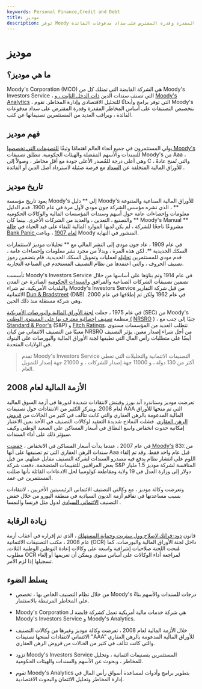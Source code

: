 ```yaml
---
keywords: Personal Finance,Credit and Debt
title: موديز
description: توفر Moody برامج التحليل الاقتصادي وتسعير الأوراق المالية بناءً على المخاطر المقدرة وقدرة المقترض على سداد مدفوعات الفائدة.
---
```


# موديز
## ما هي موديز؟

Moody's Corporation (MCO) هي الشركة القابضة التي تمتلك كل من Moody's Investors Service ، التي تصنف سندات الدين [ذات الدخل الثابت ، و](/fixedincome) [Moody's Analytics](/moodys-analytics) ، التي توفر برامج وأبحاثًا للتحليل الاقتصادي وإدارة المخاطر. تقوم Moody's بتخصيص التصنيفات على أساس المخاطر المقدرة وقدرة المقترض على سداد مدفوعات الفائدة ، ويراقب العديد من المستثمرين تصنيفاتها عن كثب.

## فهم موديز

يولي المستثمرون في جميع أنحاء العالم اهتمامًا وثيقًا [للتصنيفات التي تخصصها Moody's](/investmentgrade) للسندات والأسهم المفضلة والهيئات الحكومية. تنطلق تصنيفات Moody's من Aaa ، وهي أعلى درجة للمُصدر الأعلى جودة مع أقل مخاطر ، وصولاً إلى C ، والتي تُمنح عادةً للأوراق المالية المتخلفة عن [السداد](/default2) مع فرصة ضئيلة لاسترداد أصل الدين أو الفائدة .

## تاريخ موديز

يعود تاريخ مؤسسة Moody's إلى ** دليل Moody's للأوراق المالية الصناعية والمتنوعة ** ، الذي نشره مؤسس الشركة جون مودي لأول مرة في عام 1900. قدم الدليل معلومات وإحصاءات عامة حول أسهم وسندات المؤسسات المالية والوكالات الحكومية والتصنيع ، التعدين ، والعديد من الشركات الأخرى. بينما كان ** Moody's Manual ** مشروعًا ناجحًا للشركة ، لم يكن لديها الموارد المالية للبقاء على قيد الحياة في [حالة Bank Panic لعام 1907](/bank-panic-of-1907) ، وباعت Moody المنشور في النهاية.

في عام 1909 ، عاد جون مودي إلى النشر المالي مع ** تحليلات موديز لاستثمارات السكك الحديدية **. لكن هذه المرة ، وبدلاً من مجرد نشر معلومات وإحصاءات عامة ، قدم مودي للمستثمرين [تحليله](/financial-analysis) لعمليات وتمويل السكك الحديدية. قام بتضمين رموز تصنيف الحروف ، والتي اعتمدها من نظام التصنيف المستخدم في الصناعة التجارية.

تأسست Moody's Investors Service في عام 1914 وتم بناؤها على أساسها من خلال تضمين تصنيفات الشركات الصناعية والمرافق [والسندات الحكومية](/government-bond) الصادرة عن المدن والبلديات الأمريكية. تم شراء Moody's Investors Service من قبل شركة التقارير الائتمانية [Dun & Bradstreet](/dandb) (D&B) في عام 1962 ولكن تم إطلاقها في عام 2000. وهي شركة مستقلة منذ ذلك الحين.

في عام 1975 ، جعلت [لجنة الأوراق المالية والبورصات الأمريكية](/sec) (SEC) من Moody's منظمة [تصنيف إحصائية معترف بها على المستوى الوطني (](/nationally-recognized-statistical-ratings-organization) [NRSRO](/nationally-recognized-statistical-ratings-organization) ) ، جنبًا إلى جنب مع [Standard & Poor's](/sp) (S&P) و [Fitch Ratings](/fitch-ratings). تتطلب العديد من المؤسسات مستوى معينًا من التصنيف الائتماني من كيان NRSRO من أجل شراء إصدار معين. يؤثر التصنيف أيضًا على متطلبات رأس المال التي تطبقها لجنة الأوراق المالية والبورصات على البنوك في الولايات المتحدة.

> تقدم Moody's Investors Service التصنيفات الائتمانية والتحليلات التي تغطي أكثر من 130 دولة ، و 11000 جهة إصدار للشركات ، و 21000 جهة إصدار للتمويل العام.

>

## الأزمة المالية لعام 2008

تعرضت موديز وستاندرد آند بورز وفيتش لانتقادات شديدة لدورها في أزمة السوق المالية لعام 2008. ويتركز الكثير من الانتقادات حول تصنيفات AAA التي تم منحها للأوراق المالية المدعومة بالرهن العقاري والتي كانت تتألف في كثير من الحالات من [قروض الرهن العقاري](/subprimeloan). فشلت النماذج شديدة التعقيد لوكالات التصنيف في الأخذ بعين الاعتبار إمكانية حدوث انخفاض واسع النطاق في أسعار المساكن على الصعيد الوطني وكيف سيؤثر ذلك على أداء السندات.

في عام 2007 ، عندما بدأت أسعار المساكن في الانخفاض ، [خفضت Moody's](/downgrade) 83٪ من سندات الرهن العقاري التي تم تصنيفها على أنها Aaa قبل عام واحد فقط. وقد تم إلقاء اللوم على انتشار نظام يدفع فيه مصدرو السندات لشركة التصنيف مقابل عملهم. من قبل بعض المراقبين للتقييمات المتضخمة. دفعت شركة S&P المنافسة لشركة موديز 1.5 مليار دولار إلى وزارة العدل في 19 ولاية ومقاطعة كولومبيا لحل الادعاءات القائلة بأنها ضللت المستثمرين عن عمد.

وتعرضت وكالة موديز ، مع وكالتي التصنيف الائتماني الرئيسيتين الأخريين ، لانتقادات بسبب مساعدتها في تفاقم أزمة الديون السيادية في منطقة اليورو من خلال خفض التصنيف [الائتماني السيادي](/sovereign-credit-rating) لدول مثل فرنسا والنمسا .

## زيادة الرقابة

قانون [دود-فرانك لإصلاح وول ستريت وحماية المستهلك](/dodd-frank-financial-regulatory-reform-bill) ، الذي تم إقراره في أعقاب أزمة عام 2008 ، مكتب التصنيفات الائتمانية (OCR) داخل لجنة الأوراق المالية والبورصات. كما مُنحت اللجنة صلاحيات إشرافية واسعة على وكالات إعادة التوطين الوطنية الثلاث. مطلوب OCR لمراجعة أداء الوكالات على أساس سنوي ويمكن أن تغريمها أو إلغاء تسجيلها إذا لزم الأمر.

## يسلط الضوء

- من خلال نظام التصنيف الخاص بها ، تخصص Moody's درجات للسندات والأسهم بناءً على المخاطر المرتبطة بالاستثمار.

- Moody's Corporation هي شركة خدمات مالية أمريكية تعمل كشركة قابضة لـ Moody's Investors Service و Moody's Analytics.

- خلال الأزمة المالية لعام 2008 ، تعرضت وكالة موديز وغيرها من وكالات التصنيف الائتماني لانتقادات لمنحها تصنيفات "AAA" للأوراق المالية المدعومة بالرهن العقاري والتي كانت تتألف في كثير من الحالات من قروض الرهن العقاري.

- تزود Moody's Investors Service المستثمرين بتصنيفات ائتمانية ، وتحليل للمخاطر ، وبحوث عن الأسهم والسندات والهيئات الحكومية.

- تقوم Moody's Analytics بتطوير برامج وأدوات لمساعدة أسواق رأس المال في إدارة المخاطر وتحليل الائتمان والبحوث الاقتصادية.

